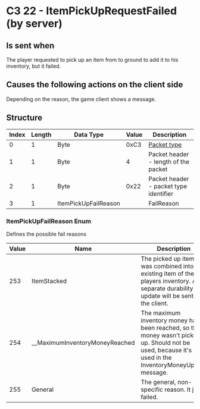 # C3 22 - ItemPickUpRequestFailed (by server)

## Is sent when

The player requested to pick up an item from to ground to add it to his inventory, but it failed.

## Causes the following actions on the client side

Depending on the reason, the game client shows a message.

## Structure

| Index | Length | Data Type | Value | Description |
|-------|--------|-----------|-------|-------------|
| 0 | 1 |   Byte   | 0xC3  | [Packet type](PacketTypes.md) |
| 1 | 1 |    Byte   |   4   | Packet header - length of the packet |
| 2 | 1 |    Byte   | 0x22  | Packet header - packet type identifier |
| 3 | 1 | ItemPickUpFailReason |  | FailReason |

### ItemPickUpFailReason Enum

Defines the possible fail reasons

| Value | Name | Description |
|-------|------|-------------|
| 253 | ItemStacked | The picked up item was combined into an existing item of the players inventory. A separate durability update will be sent to the client. |
| 254 | __MaximumInventoryMoneyReached | The maximum inventory money has been reached, so the money wasn't picked up. Should not be used, because it's used in the InventoryMoneyUpdate message. |
| 255 | General | The general, non-specific reason. It just failed. |
